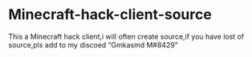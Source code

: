 # Minecraft-hack-client-source
This a  Minecraft hack client,i will often create source,if you have lost of source,pls add to my discoed “Gmkasmd M#8429"
